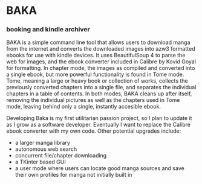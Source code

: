# BAKA
### booking and kindle archiver

BAKA is a simple command line tool that allows users to download manga from the internet and
converts the downloaded images into azw3 formatted ebooks for use with kindle devices. It uses
BeautifulSoup 4 to parse the web for images, and the ebook converter included in Calibre by Kovid Goyal
for formatting. 
In chapter mode, the images as compiled and converted into a single ebook, but more powerful functionality is
 found in Tome mode. Tome, meaning a large or heavy book or collection of works, collects the previously converted chapters
 into a single file, and separates the individual chapters in a table of contents. In both modes, BAKA cleans up after itself, removing
 the individual pictures as well as the chapters used in Tome mode, leaving behind only a single, instantly accesible ebook.
 
Developing Baka is my first utilitarian passion project, so I plan to update it as I grow as a software developer. Eventually I want to replace the Calibre ebook converter with my own code. Other potential upgrades include:
 - a larger manga library
 - autonomous web search
 - concurrent file/chapter downloading
 - a TKinter based GUI
 - a user mode where users can locate good manga sources and save their own profiles for manga not initially built in
